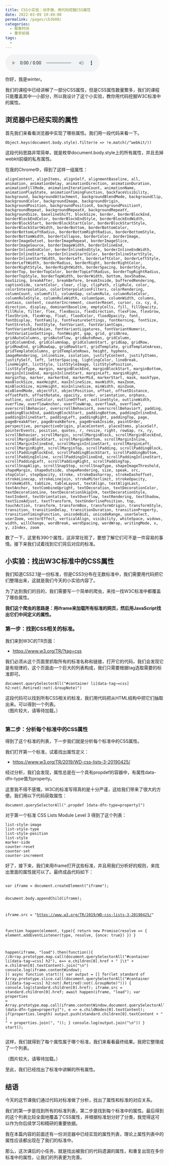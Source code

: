 ```yaml
---
title: CSS小实验：动手做，用代码挖掘CSS属性
date: 2022-03-09 19:49:08
permalink: /pages/cb3b08/
categories:
  - 极客时间
  - 重学前端
tags:
  - 
---
```

<audio title="CSS小实验：动手做，用代码挖掘CSS属性" src="https://static001.geekbang.org/resource/audio/37/1c/37a702dc1acff7b21dfaa999c01a0a1c.mp3" controls="controls"></audio> 
<p>你好，我是winter。</p><p>我们的课程中已经讲解了一部分CSS属性，但是CSS属性数量繁多，我们的课程只能覆盖其中一小部分，所以我设计了这个小实验，教你用代码挖掘W3C标准中的属性。</p><h2>浏览器中已经实现的属性</h2><p>首先我们来看看浏览器中实现了哪些属性。我们用一段代码来看一下。</p><pre><code class="language-JavaScript">Object.keys(document.body.style).filter(e =&gt; !e.match(/^webkit/))
</code></pre><p>这段代码思路非常简单，就是枚举document.body.style上的所有属性，并且去掉webkit前缀的私有属性。</p><p>在我的Chrome中，得到了这样一组属性：</p><pre><code>alignContent, alignItems, alignSelf, alignmentBaseline, all, animation, animationDelay, animationDirection, animationDuration, animationFillMode, animationIterationCount, animationName, animationPlayState, animationTimingFunction, backfaceVisibility, background, backgroundAttachment, backgroundBlendMode, backgroundClip, backgroundColor, backgroundImage, backgroundOrigin, backgroundPosition, backgroundPositionX, backgroundPositionY, backgroundRepeat, backgroundRepeatX, backgroundRepeatY, backgroundSize, baselineShift, blockSize, border, borderBlockEnd, borderBlockEndColor, borderBlockEndStyle, borderBlockEndWidth, borderBlockStart, borderBlockStartColor, borderBlockStartStyle, borderBlockStartWidth, borderBottom, borderBottomColor, borderBottomLeftRadius, borderBottomRightRadius, borderBottomStyle, borderBottomWidth, borderCollapse, borderColor, borderImage, borderImageOutset, borderImageRepeat, borderImageSlice, borderImageSource, borderImageWidth, borderInlineEnd, borderInlineEndColor, borderInlineEndStyle, borderInlineEndWidth, borderInlineStart, borderInlineStartColor, borderInlineStartStyle, borderInlineStartWidth, borderLeft, borderLeftColor, borderLeftStyle, borderLeftWidth, borderRadius, borderRight, borderRightColor, borderRightStyle, borderRightWidth, borderSpacing, borderStyle, borderTop, borderTopColor, borderTopLeftRadius, borderTopRightRadius, borderTopStyle, borderTopWidth, borderWidth, bottom, boxShadow, boxSizing, breakAfter, breakBefore, breakInside, bufferedRendering, captionSide, caretColor, clear, clip, clipPath, clipRule, color, colorInterpolation, colorInterpolationFilters, colorRendering, columnCount, columnFill, columnGap, columnRule, columnRuleColor, columnRuleStyle, columnRuleWidth, columnSpan, columnWidth, columns, contain, content, counterIncrement, counterReset, cursor, cx, cy, d, direction, display, dominantBaseline, emptyCells, fill, fillOpacity, fillRule, filter, flex, flexBasis, flexDirection, flexFlow, flexGrow, flexShrink, flexWrap, float, floodColor, floodOpacity, font, fontDisplay, fontFamily, fontFeatureSettings, fontKerning, fontSize, fontStretch, fontStyle, fontVariant, fontVariantCaps, fontVariantEastAsian, fontVariantLigatures, fontVariantNumeric, fontVariationSettings, fontWeight, gap, grid, gridArea, gridAutoColumns, gridAutoFlow, gridAutoRows, gridColumn, gridColumnEnd, gridColumnGap, gridColumnStart, gridGap, gridRow, gridRowEnd, gridRowGap, gridRowStart, gridTemplate, gridTemplateAreas, gridTemplateColumns, gridTemplateRows, height, hyphens, imageRendering, inlineSize, isolation, justifyContent, justifyItems, justifySelf, left, letterSpacing, lightingColor, lineBreak, lineHeight, listStyle, listStyleImage, listStylePosition, listStyleType, margin, marginBlockEnd, marginBlockStart, marginBottom, marginInlineEnd, marginInlineStart, marginLeft, marginRight, marginTop, marker, markerEnd, markerMid, markerStart, mask, maskType, maxBlockSize, maxHeight, maxInlineSize, maxWidth, maxZoom, minBlockSize, minHeight, minInlineSize, minWidth, minZoom, mixBlendMode, objectFit, objectPosition, offset, offsetDistance, offsetPath, offsetRotate, opacity, order, orientation, orphans, outline, outlineColor, outlineOffset, outlineStyle, outlineWidth, overflow, overflowAnchor, overflowWrap, overflowX, overflowY, overscrollBehavior, overscrollBehaviorX, overscrollBehaviorY, padding, paddingBlockEnd, paddingBlockStart, paddingBottom, paddingInlineEnd, paddingInlineStart, paddingLeft, paddingRight, paddingTop, page, pageBreakAfter, pageBreakBefore, pageBreakInside, paintOrder, perspective, perspectiveOrigin, placeContent, placeItems, placeSelf, pointerEvents, position, quotes, r, resize, right, rowGap, rx, ry, scrollBehavior, scrollMargin, scrollMarginBlock, scrollMarginBlockEnd, scrollMarginBlockStart, scrollMarginBottom, scrollMarginInline, scrollMarginInlineEnd, scrollMarginInlineStart, scrollMarginLeft, scrollMarginRight, scrollMarginTop, scrollPadding, scrollPaddingBlock, scrollPaddingBlockEnd, scrollPaddingBlockStart, scrollPaddingBottom, scrollPaddingInline, scrollPaddingInlineEnd, scrollPaddingInlineStart, scrollPaddingLeft, scrollPaddingRight, scrollPaddingTop, scrollSnapAlign, scrollSnapStop, scrollSnapType, shapeImageThreshold, shapeMargin, shapeOutside, shapeRendering, size, speak, src, stopColor, stopOpacity, stroke, strokeDasharray, strokeDashoffset, strokeLinecap, strokeLinejoin, strokeMiterlimit, strokeOpacity, strokeWidth, tabSize, tableLayout, textAlign, textAlignLast, textAnchor, textCombineUpright, textDecoration, textDecorationColor, textDecorationLine, textDecorationSkipInk, textDecorationStyle, textIndent, textOrientation, textOverflow, textRendering, textShadow, textSizeAdjust, textTransform, textUnderlinePosition, top, touchAction, transform, transformBox, transformOrigin, transformStyle, transition, transitionDelay, transitionDuration, transitionProperty, transitionTimingFunction, unicodeBidi, unicodeRange, userSelect, userZoom, vectorEffect, verticalAlign, visibility, whiteSpace, widows, width, willChange, wordBreak, wordSpacing, wordWrap, writingMode, x, y, zIndex, zoom
</code></pre><p>数了一下，这里有390个属性，这非常壮观了，要想了解它们可不是一件容易的事情。接下来我们试着找到它们背后对应的标准。</p><h2>小实验：找出W3C标准中的CSS属性</h2><p>我们知道CSS2.1是一份标准，但是CSS3分布在无数标准中，我们需要用代码把它们整理出来，这就是我们今天的小实验内容了。</p><p>为了达到我们的目的，我们需要写一个简单的爬虫，来找一找W3C标准中都覆盖了哪些属性。</p><p><strong>我们这个爬虫的思路是：用iframe来加载所有标准的网页，然后用JavaScript找出它们中间定义的属性。</strong></p><!-- [[[read_end]]] --><h3>第一步：找到CSS相关的标准。</h3><p>我们来到W3C的TR页面：</p><ul>
<li><a href="https://www.w3.org/TR/?tag=css">https://www.w3.org/TR/?tag=css</a></li>
</ul><p>我们必须从这个页面里抓取所有的标准名称和链接，打开它的代码，我们会发现它是有规律的，这个页面由一个巨大的列表构成，我们只需要根据tag选取需要的标准即可。</p><pre><code class="language-JavaScript">document.querySelectorAll("#container li[data-tag~=css] h2:not(.Retired):not(.GroupNote)")
</code></pre><p>这段代码可以找到所有CSS相关的标准，我们用代码把从HTML结构中把它们抽取出来。可以得到一个列表。<br>
（图片较大，请等待加载。）</p><p><img src="https://static001.geekbang.org/resource/image/3b/be/3bc9ec8fad753e4a7af9db27bb1e25be.png" alt=""></p><h3>第二步：分析每个标准中的CSS属性</h3><p>得到了这个标准的列表，下一步我们就是分析每个标准中的CSS属性。</p><p>我们打开第一个标准，试着找出属性定义：</p><ul>
<li><a href="https://www.w3.org/TR/2019/WD-css-lists-3-20190425/">https://www.w3.org/TR/2019/WD-css-lists-3-20190425/</a></li>
</ul><p>经过分析，我们会发现，属性总是在一个具有propdef的容器中，有属性data-dfn-type值为property。</p><p>这里我不得不感慨，W3C的标准写得真的是十分严谨，这给我们带来了很大的方便。我们用以下代码获取属性：</p><pre><code class="language-JavaScript">document.querySelectorAll(".propdef [data-dfn-type=property]")
</code></pre><p>对于第一个标准 CSS  Lists  Module  Level 3 得到了这个列表：</p><pre><code>list-style-image
list-style-type
list-style-position
list-style
marker-side
counter-reset
counter-set
counter-increment
</code></pre><p>好了，接下来，我们来用iframe打开这些标准，并且用我们分析好的规则，来找出里面的属性就可以了。最终成品代码如下：</p><pre><code class="language-JavaScript">
var iframe = document.createElement("iframe");

document.body.appendChild(iframe);

iframe.src = "https://www.w3.org/TR/2019/WD-css-lists-3-20190425/"

function happen(element, type){
  return new Promise(resolve =&gt; {
    element.addEventListener(type, resolve, {once: true})
  })
}

happen(iframe, "load").then(function(){
  //Array.prototype.map.call(document.querySelectorAll("#container li[data-tag~=css] h2"), e=&gt; e.children[0].href + " |\t" + e.children[0].textContent).join("\n")
  console.log(iframe.contentWindow);
})
async function start(){
  var output = []
  for(let standard of  Array.prototype.slice.call(document.querySelectorAll("#container li[data-tag~=css] h2:not(.Retired):not(.GroupNote)"))) {
    console.log(standard.children[0].href);
    iframe.src = standard.children[0].href;
    await happen(iframe, "load");
    var properties = Array.prototype.map.call(iframe.contentWindow.document.querySelectorAll(".propdef [data-dfn-type=property]"), e =&gt; e.childNodes[0].textContent);
    if(properties.length)
        output.push(standard.children[0].textContent + " | " + properties.join(", "));
  }
  console.log(output.join("\n"))
}
start();
</code></pre><p>这样，我们就得到了每个属性属于哪个标准，我们来看看最终结果。我把它整理成了一个列表。</p><p>（图片较大，请等待加载。）<br>
<img src="https://static001.geekbang.org/resource/image/ab/71/ab03527b7b40b594bb55f6bfd523d271.jpg" alt=""></p><p>至此，我们已经找出了标准中讲解的所有属性。</p><h2>结语</h2><p>今天的这节课我们通过代码对标准做了分析，找出了属性和标准的对应关系。</p><p>我们的第一步是找到所有的标准列表，第二步是找到每个标准中的属性。最后得到的这个列表比较全面地覆盖了CSS属性，并根据标准划分好了分类，我觉得这可以作为你后续学习和精研的重要依据。</p><p>我在本篇内容的前面还有一份浏览器中已经实现的属性列表，理论上属性列表中的属性应该都出现在了我们的标准中。</p><p>那么，这次课后的小任务，就是找出被我们的代码遗漏的属性，和重复出现在多份标准中的属性，让我们的列表更为完善。</p><p></p>